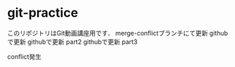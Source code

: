 # git-practice
このリポジトリはGit動画講座用です．
merge-conflictブランチにて更新
githubで更新
githubで更新 part2
githubで更新 part3

conflict発生
